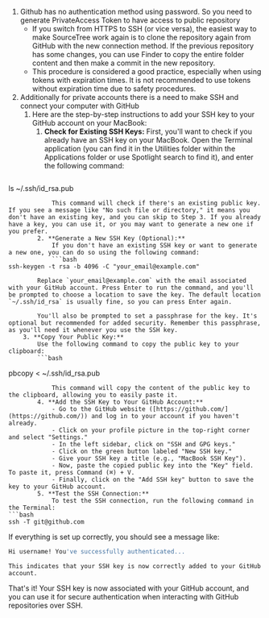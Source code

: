 1. Github has no authentication method using password. So you need to generate PrivateAccess Token to have access to public repository
	-  If you switch from HTTPS to SSH (or vice versa), the easiest way to make SourceTree work again is to clone the repository again from GitHub with the new connection method. If the previous repository has some changes, you can use Finder to copy the entire folder content and then make a commit in the new repository.
	- This procedure is considered a good practice, especially when using tokens with expiration times. It is not recommended to use tokens without expiration time due to safety procedures.
1. Additionally for private accounts there is a need to make SSH and connect your computer with GitHub
	1. Here are the step-by-step instructions to add your SSH key to your GitHub account on your MacBook:
		1. **Check for Existing SSH Keys:** 
			First, you'll want to check if you already have an SSH key on your MacBook. Open the Terminal application (you can find it in the Utilities folder within the Applications folder or use Spotlight search to find it), and enter the following command:
			```bash
ls ~/.ssh/id_rsa.pub
```
			This command will check if there's an existing public key. If you see a message like "No such file or directory," it means you don't have an existing key, and you can skip to Step 3. If you already have a key, you can use it, or you may want to generate a new one if you prefer.
		2. **Generate a New SSH Key (Optional):** 
			If you don't have an existing SSH key or want to generate a new one, you can do so using the following command:
			```bash
ssh-keygen -t rsa -b 4096 -C "your_email@example.com"
```
			Replace `your_email@example.com` with the email associated with your GitHub account. Press Enter to run the command, and you'll be prompted to choose a location to save the key. The default location `~/.ssh/id_rsa` is usually fine, so you can press Enter again.

			You'll also be prompted to set a passphrase for the key. It's optional but recommended for added security. Remember this passphrase, as you'll need it whenever you use the SSH key.
		3. **Copy Your Public Key:** 
			Use the following command to copy the public key to your clipboard:
			```bash
pbcopy < ~/.ssh/id_rsa.pub
```
			This command will copy the content of the public key to the clipboard, allowing you to easily paste it.
		4. **Add the SSH Key to Your GitHub Account:**
		    - Go to the GitHub website ([https://github.com/](https://github.com/)) and log in to your account if you haven't already.
		    - Click on your profile picture in the top-right corner and select "Settings."
		    - In the left sidebar, click on "SSH and GPG keys."
		    - Click on the green button labeled "New SSH key."
		    - Give your SSH key a title (e.g., "MacBook SSH Key").
		    - Now, paste the copied public key into the "Key" field. To paste it, press Command (⌘) + V.
		    - Finally, click on the "Add SSH key" button to save the key to your GitHub account.
	    5. **Test the SSH Connection:** 
		    To test the SSH connection, run the following command in the Terminal:
```bash
ssh -T git@github.com
```
If everything is set up correctly, you should see a message like:
```bash
Hi username! You've successfully authenticated...
```
    This indicates that your SSH key is now correctly added to your GitHub account.
That's it! Your SSH key is now associated with your GitHub account, and you can use it for secure authentication when interacting with GitHub repositories over SSH.

